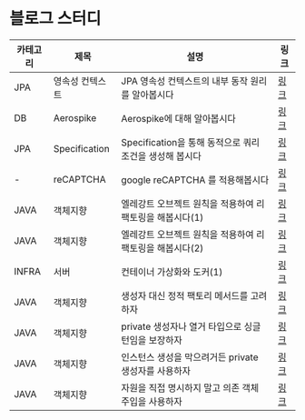 # 블로그 스터디

|카테고리|제목|설명|링크|
|---|---|---|---|
|JPA|영속성 컨텍스트|JPA 영속성 컨텍스트의 내부 동작 원리를 알아봅시다|[링크](https://peacebestill.oopy.io/89bda919-fdbb-4238-a1ff-b3b9852d4b48)|
|DB|Aerospike|Aerospike에 대해 알아봅시다|[링크](https://peacebestill.oopy.io/2f6403db-71c1-4a91-bf73-0ff370aa8baf)|
|JPA|Specification|Specification을 통해 동적으로 쿼리 조건을 생성해 봅시다 |[링크](https://peacebestill.oopy.io/178e61c3-19d4-4364-8eda-a0b1e4a83bd8)|
|-|reCAPTCHA|google reCAPTCHA 를 적용해봅시다 |[링크](https://peacebestill.oopy.io/e2f85446-e59a-4536-bf60-4e2cae61cdbd)|
|JAVA|객체지향|엘레강트 오브젝트 원칙을 적용하여 리팩토링을 해봅시다(1) |[링크](https://peacebestill.oopy.io/657b09f4-0a54-4cb7-997f-c8bb0fc448ea)|
|JAVA|객체지향|엘레강트 오브젝트 원칙을 적용하여 리팩토링을 해봅시다(2) |[링크](https://peacebestill.oopy.io/f4ce8a3c-11fb-4e1d-bab6-8bffa5207a00)|
|INFRA|서버|컨테이너 가상화와 도커(1) |[링크](https://peacebestill.oopy.io/d83ebc45-18e0-428f-a54a-5c6d26ea0f15)|
|JAVA|객체지향|생성자 대신 정적 팩토리 메서드를 고려하자 |[링크](https://peacebestill.oopy.io/java/effective-java/1)|
|JAVA|객체지향|private 생성자나 열거 타입으로 싱글턴임을 보장하자 |[링크](https://peacebestill.oopy.io/java/effective-java/2)|
|JAVA|객체지향|인스턴스 생성을 막으려거든 private 생성자를 사용하자  |[링크](https://peacebestill.oopy.io/java/effective-java/3)|
|JAVA|객체지향|자원을 직접 명시하지 말고 의존 객체 주입을 사용하자 |[링크](https://peacebestill.oopy.io/java/effective-java/4)|

